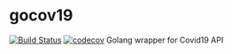 # gocov19
[![Build Status](https://travis-ci.org/erizkiatama/gocov19.svg?branch=main)](https://travis-ci.org/erizkiatama/gocov19) [![codecov](https://codecov.io/gh/erizkiatama/gocov19/branch/main/graph/badge.svg?token=QQcYiCJ9Vw)](https://codecov.io/gh/erizkiatama/gocov19)
Golang wrapper for Covid19 API
